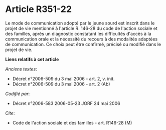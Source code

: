 # Article R351-22

Le mode de communication adopté par le jeune sourd est inscrit dans le projet de vie mentionné à l'article R. 146-28 du code
de l'action sociale et des familles, après un diagnostic constatant les difficultés d'accès à la communication orale et la
nécessité du recours à des modalités adaptées de communication. Ce choix peut être confirmé, précisé ou modifié dans le
projet de vie.

**Liens relatifs à cet article**

_Anciens textes_:

  - Décret n°2006-509 du 3 mai 2006 - art. 2, v. init.
  - Décret n°2006-509 du 3 mai 2006 - art. 2 (Ab)

_Codifié par_:

  - Décret n°2006-583 2006-05-23 JORF 24 mai 2006

_Cite_:

  - Code de l'action sociale et des familles - art. R146-28 (M)
